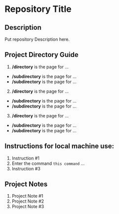 # Repository Title

## Description
Put repository Description here.

## Project Directory Guide
1. **/directory** is the page for ...
-  **/subdirectory** is the page for ...
-  **/subdirectory** is the page for ...
2. **/directory** is the page for ...
-  **/subdirectory** is the page for ...
-  **/subdirectory** is the page for ...
3. **/directory** is the page for ...
-  **/subdirectory** is the page for ...
-  **/subdirectory** is the page for ...

## Instructions for local machine use:
1. Instruction #1
2. Enter the command ```this command``` ...
3. Instruction #3
 
## Project Notes
1. Project Note #1
2. Project Note #2
3. Project Note #3
